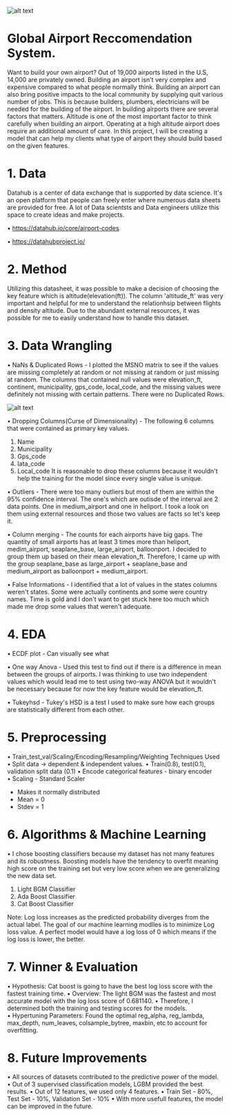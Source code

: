 ![alt text](https://live.staticflickr.com/65535/48431984232_f801bfcef9_b.jpg)

# Global Airport Reccomendation System.

Want to build your own airport? Out of 19,000 airports listed in the U.S, 14,000 are privately owned. Building an airport isn't very complex and expensive compared to what people normally think. Building an airport can also bring positive impacts to the local community by supplying quit various number of jobs. This is because builders, plumbers, electricians will be needed for the building of the airport. In building airports there are several factors that matters. Altitude is one of the most important factor to think carefully when building an airport. Operating at a high altitude airport does require an additional amount of care. In this project, I will be creating a model that can help my clients what type of airport they should build based on the given features.


# 1. Data 
Datahub is a center of data exchange that is supported by data science. It's an open platform that people can freely enter where numerous data sheets are provided for free. A lot of Data scientsts and Data engineers utilize this space to create ideas and make projects. 

• https://datahub.io/core/airport-codes

• https://datahubproject.io/

# 2. Method

Utilizing this datasheet, it was possible to make a decision of choosing the key feature which is altitude(elevation(ft)). The column 'altitude_ft' was very important and helpful for me to understand the relationhsip between flights and density altitude. Due to the abundant external resources, it was possible for me to easily understand how to handle this dataset. 

# 3. Data Wrangling

• NaNs & Duplicated Rows - I plotted the MSNO matrix to see if the values are missing completely at random or not missing at random or just missing at random. The columns that contained null values were elevation_ft, continent, municipality, gps_code, local_code, and the missing values were definitely not missing with certain patterns. There were no Duplicated Rows. 

![alt text](https://github.com/taehyun53/Airport-code/images/main/MSNO_matrix.jpg?raw=true)


• Dropping Columns(Curse of Dimensionality) - The following 6 columns that were contained as primary key values. 
1. Name
2. Municipality
3. Gps_code
4. Iata_code
5. Local_code
It is reasonable to drop these columns because it wouldn't help the training for the model since every single value is unique.

• Outliers - There were too many outliers but most of them are within the 95% confidence interval. The one's which are outisde of the interval are 2 data points. One in medium_airport and one in heliport. I took a look on them using external resources and those two values are facts so let's keep it.

• Column merging - The counts for each airports have big gaps. The quantity of small airports has at least 3 times more than heliport, medim_airport, seaplane_base, large_airport, balloonport. I decided to group them up based on their mean elevation_ft. Therefore, I came up with the group seaplane_base as large_airport + seaplane_base and medium_airport as balloonport + medium_airport.

• False Informations - I identified that a lot of values in the states columns weren't states. Some were actually continents and some were country names. Time is gold and I don't want to get stuck here too much which made me drop some values that weren't adequate.


# 4. EDA
• ECDF plot - Can visually see what 

• One way Anova - Used this test to find out if there is a difference in mean between the groups of airports. I was thinking to use two independent values which would lead me to test using two-way ANOVA but it wouldn't be necessary because for now the key feature would be elevation_ft.

• Tukeyhsd - Tukey's HSD is a test I used to make sure how each groups are statistically different from each other.

# 5. Preprocessing
• Train_test_val/Scaling/Encoding/Resampling/Weighting Techniques Used
• Split data -> dependent & independent values.
• Train(0.8), test(0.1), validation split data (0.1)
• Encode categorical features - binary encoder
• Scaling - Standard Scaler
  - Makes it normally distributed
  - Mean = 0
  - Stdev = 1


# 6. Algorithms & Machine Learning
• I chose boosting classifiers because my dataset has not many features and its robustness. Boosting models have the tendency to overfit meaning high score on the training set but very low score when we are generalizing the new data set. 

1. Light BGM Classifier
2. Ada Boost Classifier
3. Cat Boost Classifier

Note: Log loss increases as the predicted probability diverges from the actual label. The goal of our machine learning modlles is to minimize Log loss value. A perfect model would have a log loss of 0 which means if the log loss is lower, the better. 

# 7. Winner & Evaluation
• Hypothesis: Cat boost is going to have the best log loss score with the fastest training time. 
• Overview: The light BGM was the fastest and most accurate model with the log loss score of 0.681140.
• Therefore, I determined both the training and testing scores for the models.
• Hypertuning Parameters: Found the optimal reg_alpha, reg_lambda, max_depth, num_leaves, colsample_bytree, maxbin, etc to account for overfitting.


# 8. Future Improvements  
• All sources of datasets contributed to the predictive power of the model.
• Out of 3 supervised classification models, LGBM  provided the best results.
• Out of 12 features, we used only 4 features.
• Train Set - 80%, Test Set - 10%, Validation Set - 10%
• With more usefull features, the model can be improved in the future.







